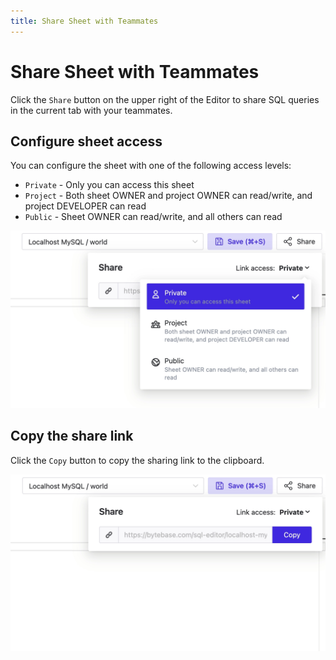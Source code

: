 ```yaml
---
title: Share Sheet with Teammates
---
```


# Share Sheet with Teammates

Click the `Share` button on the upper right of the Editor to share SQL queries in the current tab with your teammates.

## Configure sheet access

You can configure the sheet with one of the following access levels:

- `Private` - Only you can access this sheet
- `Project` - Both sheet OWNER and project OWNER can read/write, and project DEVELOPER can read
- `Public` - Sheet OWNER can read/write, and all others can read

![Configure access](/static/docs-assets/sql-editor_share-link-access.webp)

## Copy the share link

Click the `Copy` button to copy the sharing link to the clipboard.

![Copy the share link](/static/docs-assets/sql-editor_share-popover.webp)
